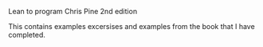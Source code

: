 Lean to program
Chris Pine
2nd edition

This contains examples excersises and examples from the book that I have completed.

